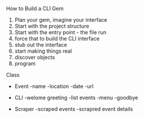 How to Build a CLI Gem
1. Plan your gem, imagine your interface
2. Start with the project structure
3. Start with the entry point - the file run
4. force that to build the CLI interface 
5. stub out the interface
6. start making things real
7. discover objects
8. program

Class
- Event
    -name
    -location
    -date
    -url

- CLI
    -welome greeting
    -list events
    -menu
    -goodbye

- Scraper
    -scraped events
    -scrapred event details




